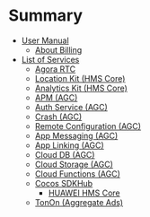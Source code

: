 # Summary
- [User Manual]()
    - [About Billing](about-billing.md)
- [List of Services]()
    - [Agora RTC](agora.md)
    - [Location Kit (HMS Core)](hms-location.md)
    - [Analytics Kit (HMS Core)](hms-analytics.md)
    - [APM (AGC)](agc-apm.md)
    - [Auth Service (AGC)](agc-auth.md)
    - [Crash (AGC)](agc-crash.md)
    - [Remote Configuration (AGC)](agc-remote.md)
    - [App Messaging (AGC)](agc-appmessaging.md)
    - [App Linking (AGC)](agc-applinking.md)
    - [Cloud DB (AGC)](agc-clouddb.md)
    - [Cloud Storage (AGC)](agc-cloudstorage.md)
    - [Cloud Functions (AGC)](agc-cloudfunc.md)
    - [Cocos SDKHub](sdkhub.md)
        - [HUAWEI HMS Core](sdkhub-plugins/sdkhub-hms.md)
    - [TonOn (Aggregate Ads)](toponad.md)

